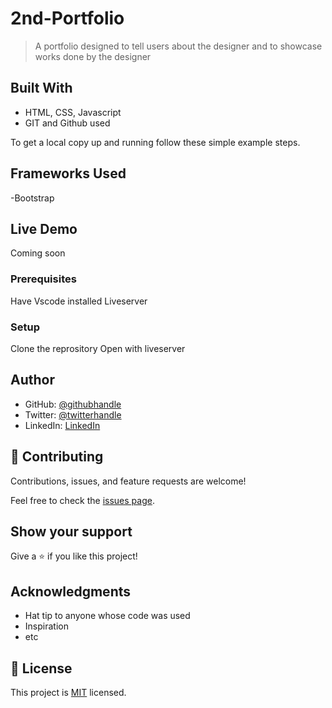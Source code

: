 # 2nd-Portfolio

> A portfolio designed to tell users about the designer and to showcase works done by the designer

## Built With

- HTML, CSS, Javascript
- GIT and Github used

To get a local copy up and running follow these simple example steps.

## Frameworks Used

-Bootstrap

## Live Demo

Coming soon

### Prerequisites

Have Vscode installed
Liveserver

### Setup

Clone the reprository
Open with liveserver

## Author

- GitHub: [@githubhandle](https://github.com/tobidechamp15)
- Twitter: [@twitterhandle](https://twitter.com/tobidechamp15)
- LinkedIn: [LinkedIn](https://www.linkedin.com/in/tobiloba-oluwadare-4bba71249/)

## 🤝 Contributing

Contributions, issues, and feature requests are welcome!

Feel free to check the [issues page](../../issues/).

## Show your support

Give a ⭐️ if you like this project!

## Acknowledgments

- Hat tip to anyone whose code was used
- Inspiration
- etc

## 📝 License

This project is [MIT](./LICENSE) licensed.
